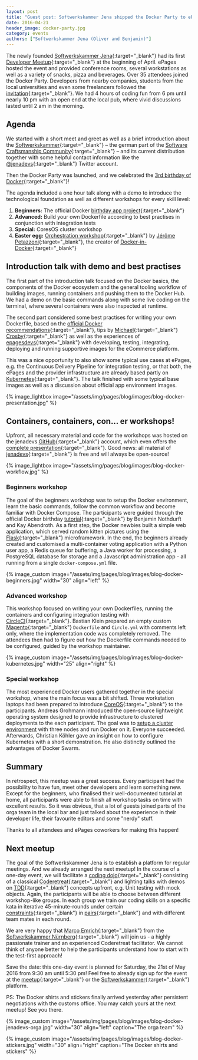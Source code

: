 ```yaml
---
layout: post
title: "Guest post: Softwerkskammer Jena shipped the Docker Party to ePages!"
date: 2016-04-21
header_image: docker-party.jpg
category: events
authors: ["Softwerkskammer Jena (Oliver and Benjamin)"]
---
```


The newly founded [Softwerkskammer Jena](http://www.softwerkskammer.org/groups/jena){:target="_blank"} had its first [Developer Meetup](http://www.meetup.com/jenadevs){:target="_blank"} at the beginning of April.
ePages hosted the event and provided conference rooms, several workstations as well as a variety of snacks, pizza and beverages.
Over 35 attendees joined the Docker Party.
Developers from nearby companies, students from the local universities and even some freelancers followed the [invitation](https://github.com/jenadevs/jenadevs-meetup-001-docker-party/blob/master/orga/Softwerkskammer_Jena_Developers_Meetup_001_Docker_Party.pdf){:target="_blank"}.
We had 4 hours of coding fun from 6 pm until nearly 10 pm with an open end at the local pub, where vivid discussions lasted until 2 am in the morning.

## Agenda

We started with a short meet and greet as well as a brief introduction about the [Softwerkskammer](http://softwerkskammer.org){:target="_blank"} – the german part of the [Software Craftsmanship Community](http://manifesto.softwarecraftsmanship.org){:target="_blank"} – and its current distribution together with some helpful contact information like the [@jenadevs](https://twitter.com/jenadevs){:target="_blank"} Twitter account.

Then the Docker Party was launched, and we celebrated the [3rd birthday of Docker](https://www.docker.com/community/docker-birthday-3){:target="_blank"}!

The agenda included a one hour talk along with a demo to introduce the technological foundation as well as different workshops for every skill level:

  1. **Beginners:** The official Docker [birthday app project](https://github.com/jenadevs/docker-birthday-3){:target="_blank"}
  2. **Advanced:** Build your own Dockerfile according to best practises in conjunction with integration tests
  3. **Special:** CoresOS cluster workshop
  4. **Easter egg:** [Orchestration workshop](https://github.com/jenadevs/orchestration-workshop){:target="_blank"} by [Jérôme Petazzoni](https://twitter.com/jpetazzo){:target="_blank"}, the creator of [Docker-in-Docker](https://github.com/jpetazzo/dind){:target="_blank"}

## Introduction talk with demo and best practises

The first part of the introduction talk focused on the Docker basics, the components of the Docker ecosystem and the general tooling workflow of building images, running containers and pushing them to the Docker Hub.
We had a demo on the basic commands along with some live coding on the terminal, where several containers were also inspected at runtime.

The second part considered some best practises for writing your own Dockerfile, based on the [official Docker recommendations](https://docs.docker.com/engine/userguide/eng-image/dockerfile_best-practices){:target="_blank"}, tips by [Michael](http://crosbymichael.com/dockerfile-best-practices.html){:target="_blank"} [Crosby](http://crosbymichael.com/dockerfile-best-practices-take-2.html){:target="_blank"} as well as the experiences of [epagesdevs](http://twitter.com/epagesdevs){:target="_blank"} with developing, testing, integrating, deploying and running supportive images for the eCommerce platform.

This was a nice opportunity to also show some typical use cases at ePages, e.g. the Continuous Delivery Pipeline for integration testing, or that both, the ePages and the provider infrastructure are already based partly on [Kubernetes](http://kubernetes.io){:target="_blank"}.
The talk finished with some typical base images as well as a discussion about official app environment images.

{% image_lightbox image="/assets/img/pages/blog/images/blog-docker-presentation.jpg" %}

## Containers, containers, con... er workshops!

Upfront, all necessary material and code for the workshops was hosted on the jenadevs [GitHub](https://github.com/jenadevs){:target="_blank"} account, which even offers the [complete presentation](https://github.com/jenadevs/jenadevs-meetup-001-docker-party){:target="_blank"}.
Good news: all material of [jenadevs](https://github.com/jenadevs){:target="_blank"} is free and will always be open-source!

{% image_lightbox image="/assets/img/pages/blog/images/blog-docker-workflow.jpg" %}

### Beginners workshop

The goal of the beginners workshop was to setup the Docker environment, learn the basic commands, follow the common workflow and become familiar with Docker Compose.
The participants were guided through the official Docker birthday [tutorial](https://github.com/jenadevs/docker-birthday-3/blob/master/tutorial.md){:target="_blank"} by Benjamin Nothdurft and Kay Abendroth.
As a first step, the Docker newbies built a simple web application, which served random kitten pictures using the [Flask](http://flask.pocoo.org){:target="_blank"} microframework.
In the end, the beginners already created and customised a multi-container voting application with a Python user app, a Redis queue for buffering, a Java worker for processing, a PostgreSQL database for storage and a Javascript administration app - all running from a single `docker-compose.yml` file.

{% image_custom image="/assets/img/pages/blog/images/blog-docker-beginners.jpg" width="30" align="left" %}

### Advanced workshop

This workshop focused on writing your own Dockerfiles, running the containers and configuring integration testing with [CircleCI](https://circleci.com){:target="_blank"}.
Bastian Klein prepared an empty custom [Magento](https://magento.com){:target="_blank"} `Dockerfile` and `Circle.yml` with comments left only, where the implementation code was completely removed.
The attendees then had to figure out how the Dockerfile commands needed to be configured, guided by the workshop maintainer.

{% image_custom image="/assets/img/pages/blog/images/blog-docker-kubernetes.jpg" width="25" align="right" %}

### Special workshop

The most experienced Docker users gathered together in the special workshop, where the main focus was a bit shifted.
Three workstation laptops had been prepared to introduce [CoreOS](https://coreos.com){:target="_blank"} to the participants.
Andreas Grohmann introduced the open-source lightweight operating system designed to provide infrastructure to clustered deployments to the each participant.
The goal was to [setup a cluster environment](/blog/tech-stories/how-to-setup-a-coreos-cluster-on-windows-and-centos/) with three nodes and run Docker on it.
Everyone succeeded.
Afterwards, Christian Köhler gave an insight on how to configure Kubernetes with a short demonstration.
He also distinctly outlined the advantages of Docker Swarm.

## Summary

In retrospect, this meetup was a great success.
Every participant had the possibility to have fun, meet other developers and learn something new.
Except for the beginners, who finalised their well-documented tutorial at home, all participants were able to finish all workshop tasks on time with excellent results.
So it was obvious, that a lot of guests joined parts of the orga team in the local bar and just talked about the experience in their developer life, their favourite editors and some "nerdy" stuff.

Thanks to all attendees and ePages coworkers for making this happen!

## Next meetup

The goal of the Softwerkskammer Jena is to establish a platform for regular meetings.
And we already arranged the next meetup!
In the course of a one-day event, we will facilitate a [coding dojo](http://codingdojo.org){:target="_blank"} consisting of a classical [Coderetreat](http://coderetreat.org){:target="_blank"} and lighting talks with demos on [TDD](https://en.wikipedia.org/wiki/Test-driven_development){:target="_blank"} concepts upfront, e.g. Unit testing with mock objects.
Again, the participants will be able to choose between different workshop-like groups.
In each group we train our coding skills on a specific kata in iterative 45-minute-rounds under certain [constraints](http://coderetreat.org/facilitating/activity-catalog){:target="_blank"} in [pairs](https://en.wikipedia.org/wiki/Pair_programming){:target="_blank"} and with different team mates in each round.

We are very happy that [Marco Emrich](https://twitter.com/marcoemrich){:target="_blank"} from the [Softwerkskammer Nürnberg](https://www.softwerkskammer.org/groups/nuernberg){:target="_blank"} will join us - a highly passionate trainer and an experienced Coderetreat facilitator.
We cannot think of anyone better to help the participants understand how to start with the test-first approach!

Save the date: this one-day event is planned for Saturday, the 21st of May 2016 from 9:30 am until 5:30 pm!
Feel free to already sign up for the event at the [meetup](http://www.meetup.com/jenadevs){:target="_blank"} or the [Softwerkskammer](https://www.softwerkskammer.org/groups/jena){:target="_blank"} platform.

PS: The Docker shirts and stickers finally arrived yesterday after persistent negotiations with the customs office.
You may catch yours at the next meetup!
See you there.

{% image_custom image="/assets/img/pages/blog/images/blog-docker-jenadevs-orga.jpg" width="30" align="left" caption="The orga team" %}

{% image_custom image="/assets/img/pages/blog/images/blog-docker-stickers.jpg" width="30" align="right" caption="The Docker shirts and stickers" %}
